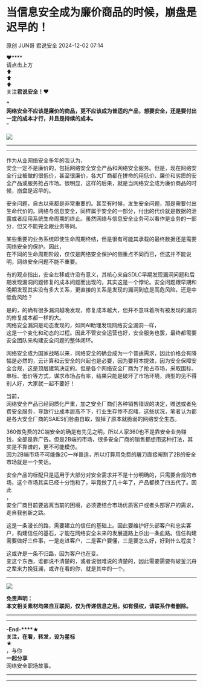#  当信息安全成为廉价商品的时候，崩盘是迟早的！   
原创 JUN哥  君说安全   2024-12-02 07:14  
  
**❤******  
请点击上方   
⬆  
⬆  
⬆  
 关注**君说安全！❤**  
  
  
**“**  
**网络安全不应该是廉价的商品，更不应该成为普适的产品，想要安全，还是要付出一定的成本才行，并且是持续的成本。**  
”  
  
  
![](https://mmbiz.qpic.cn/mmbiz_png/sF8ZCSicrH3WpMibwWyGpEFLN2aF8JfeeFDDm5urwD6NJrqmOumy49Rib1GNkmwFtGBEd30IvfHXeYyURZzKc2dIQ/640?wx_fmt=png&from=appmsg "")  
  
****  
****  
作为从业网络安全多年的我认为，  
安全一定不是廉价的，包括网络安全安全产品和网络安全服务。但是，现在网络安全行业被做的很低价，甚至很廉价，各大厂商都在拼命的用低价、廉价和劣质的安全产品或服务抢占市场。很明显，这样的后果，就是当网络安全成为廉价商品的时候，崩盘是迟早的。  
  
  
安全问题，自古以来都是非常重要的。甚至有时候，发生安全问题，那是需要付出生命代价的。网络与信息安全，同样属于安全的一部分，付出的代价就是数据的泄露或者应用系统生命周期的终止。虽然网络与信息安全业务可以看作是业务的一部分，但又不能完全跟业务等同。  
  
  
某些重要的业务系统即使生命周期终结，但是很有可能其承载的最终数据还是需要网络安全的保护。因此，  
在不同的生命周期阶段，仅仅是网络安全保护的侧重点不同而已，但这并不能说明，网络安全问题不能不重要。  
  
  
有的观点指出，安全左移或许没有意义，其核心来自SDLC早期发现漏洞问题和后期发现漏洞问题修复的成本问题而出现的，其实这是一个悖论。安全问题跟早期和晚期发现其实没有多大关系，更直接的关系是发现的漏洞到底是高危风险，还是中低危风险？  
  
  
是的，的确有很多漏洞越晚发现，修复成本越大，但并不意味着所有被发现的漏洞的修复成本都一样的大。  
网络安全漏洞是动态发现的，如同AI助理发现网络安全漏洞一样，  
这是一个变化和动态的过程。因此不管安全运营也好，安全服务也罢，最终都需要安全团队来构建安全问题的整体闭环。   
  
  
网络安全成为国家战略以来，网络安全的确会成为一个普适需求，因此价格会有降幅是必然的，云计算和云安全的兴起也是必要，因为要将本提效，因为安全保障安全合规，这是顶层建筑决定的。但是各个网络安全厂商为了抢占市场，采取围标、串标、低价等方式，谋求市场占有率，结果只能是破坏了市场环境，典型的见不得别人好，大家就一起不要好！  
  
  
当前，  
网络安全产品已经同质化严重，加之安全厂商们各种销售错误的决定，赠送或者免费安全服务，导致行业成本居高不下，行业生存惨不忍睹，这些状况，笔者认为都是各大安全厂商的SAlES们咎由自取，毁掉了原本就脆弱的网络安全生态。  
  
  
360做免费的2C端安全的确是有先见之明，所以人家360也不是靠安全业务赚钱，全部是靠广告。但是2B端的市场，很多安全厂商的销售都想用这种打法，其实是不靠谱的，更不可能模仿。  
因为2B端市场不可能像2C一样普适，所以打算用免费的屠刀直接阉割了2B的安全市场就是一个笑话。  
  
  
安全产品的标配只是适用于大部分对安全需求并不是十分明确的，只需要合规的市场，这个市场其实已经十分饱和了，毕竟做了几十年了，产品都换了四五代了。因此  
，  
安全厂商目前要逃离当前的困境，必须要结合市场优质客户或者头部客户的需求，走自我创新之路。  
  
  
这是一条漫长的路，需要建立的信任的基础上。因此要维护好头部客户和忠实客户，构建信任的基石，才能在网络安全未来的发展道路上杀出一条血路。信任构建需要做好三件事，一是走进客户，二是客户要懂，三是要怎么好，好到什么程度？  
  
  
这或许是一条不归路，因为客户也在变。  
变这个东西，谁都说不清楚的，或者说很难说的清楚的，因此需要需要有破釜沉舟之辈来力挽狂澜，或许在看的你，就是其中的一个。  
  
****  
![](https://mmbiz.qpic.cn/mmbiz_gif/sF8ZCSicrH3XRezx92NozDExxibJbEItazHx07fcaLPC6t1ibOos9fGy0RcTN9LJS1e7rzmbbC1gKzfQvn0u02JZA/640?wx_fmt=gif&from=appmsg "")  
  
  
  
**免责声明：**  
**本文相关素材均来自互联网，仅为传递信息之用。如有侵权，请联系作者删除。**  
  
****  
****  
  
**-End-****★**  
**关注，在看，转发，设为星标**  
★  
，与你  
**一起分享**  
网络安全职场故事。  
****  
  
****  
  
  
  
  
